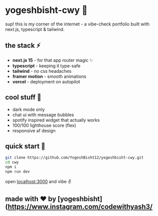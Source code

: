 # yogeshbisht-cwy 🚀

sup! this is my corner of the internet - a vibe-check portfolio built with next.js, typescript & tailwind.

## the stack ⚡

- **next.js 15** - for that app router magic ✨
- **typescript** - keeping it type-safe
- **tailwind** - no css headaches
- **framer motion** - smooth animations
- **vercel** - deployment on autopilot

## cool stuff 💯

- dark mode only
- chat ui with message bubbles
- spotify inspired widget that actually works
- 100/100 lighthouse score (flex)
- responsive af design

## quick start 🏁

```bash
git clone https://github.com/YogeshBisht12/yogeshbisht-cwy.git
cd cwy
npm i
npm run dev
```

open [localhost:3000](http://localhost:3000) and vibe ✌️



## made with ❤️ by [yogeshbisht](https://www.instagram.com/codewithyash3/

